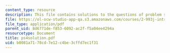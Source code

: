 ```yaml
---
content_type: resource
description: This file contains solutions to the questions of problem set 4.
file: https://ol-ocw-studio-app-qa.s3.amazonaws.com/courses/2-993j-introduction-to-numerical-analysis-for-engineering-13-002j-spring-2005/b0081a7178cd7e12c4be3cffd7ec1f31_ps4solution.pdf
file_type: application/pdf
parent_uid: 8d6771de-f853-6092-ac2f-f5a04ee4294a
resourcetype: Document
title: ps4solution.pdf
uid: b0081a71-78cd-7e12-c4be-3cffd7ec1f31
---
```

